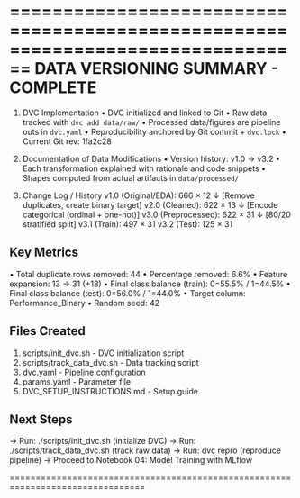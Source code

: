 
================================================================================
DATA VERSIONING SUMMARY - COMPLETE
================================================================================

1) DVC Implementation
   • DVC initialized and linked to Git
   • Raw data tracked with `dvc add data/raw/`
   • Processed data/figures are pipeline outs in `dvc.yaml`
   • Reproducibility anchored by Git commit + `dvc.lock`
   • Current Git rev: 1fa2c28

2) Documentation of Data Modifications
   • Version history: v1.0 → v3.2
   • Each transformation explained with rationale and code snippets
   • Shapes computed from actual artifacts in `data/processed/`

3) Change Log / History
   v1.0 (Original/EDA): 666 × 12
   ↓ [Remove duplicates, create binary target]
   v2.0 (Cleaned): 622 × 13
   ↓ [Encode categorical (ordinal + one-hot)]
   v3.0 (Preprocessed): 622 × 31
   ↓ [80/20 stratified split]
   v3.1 (Train): 497 × 31
   v3.2 (Test): 125 × 31

Key Metrics
-----------
• Total duplicate rows removed: 44
• Percentage removed: 6.6%
• Feature expansion: 13 → 31 (+18)
• Final class balance (train): 0=55.5% / 1=44.5%
• Final class balance (test): 0=56.0% / 1=44.0%
• Target column: Performance_Binary
• Random seed: 42

Files Created
-------------
1. scripts/init_dvc.sh - DVC initialization script
2. scripts/track_data_dvc.sh - Data tracking script
3. dvc.yaml - Pipeline configuration
4. params.yaml - Parameter file
5. DVC_SETUP_INSTRUCTIONS.md - Setup guide

Next Steps
----------
→ Run: ./scripts/init_dvc.sh (initialize DVC)
→ Run: ./scripts/track_data_dvc.sh (track raw data)
→ Run: dvc repro (reproduce pipeline)
→ Proceed to Notebook 04: Model Training with MLflow

================================================================================
